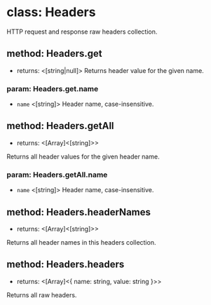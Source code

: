 # class: Headers

HTTP request and response raw headers collection.

## method: Headers.get
- returns: <[string|null]>
Returns header value for the given name.

### param: Headers.get.name
- `name` <[string]>
Header name, case-insensitive.

## method: Headers.getAll
- returns: <[Array]<[string]>>

Returns all header values for the given header name.

### param: Headers.getAll.name
- `name` <[string]>
Header name, case-insensitive.

## method: Headers.headerNames
- returns: <[Array]<[string]>>

Returns all header names in this headers collection.

## method: Headers.headers
- returns: <[Array]<{ name: string, value: string }>>

Returns all raw headers.
